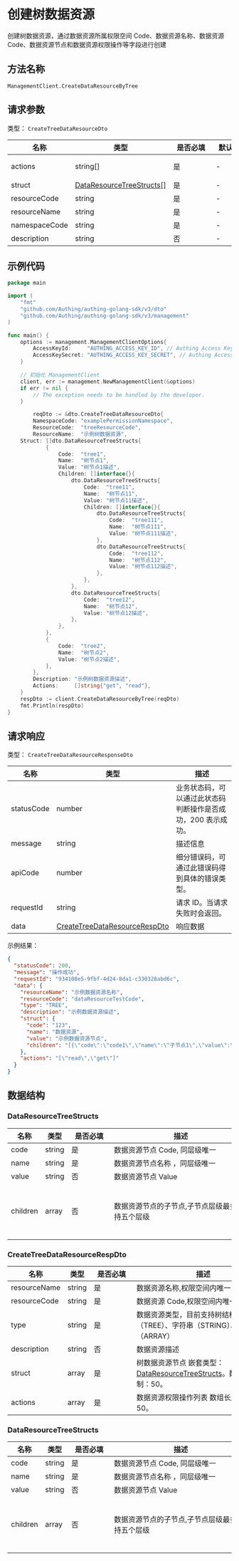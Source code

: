 # 创建树数据资源

<!--
  警告⚠️：
  不要直接修改该文档，
  https://github.com/Authing/authing-docs-factory
  使用该项目进行生成
-->

<LastUpdated />

创建树数据资源，通过数据资源所属权限空间 Code、数据资源名称、数据资源 Code、数据资源节点和数据资源权限操作等字段进行创建

## 方法名称

`ManagementClient.CreateDataResourceByTree`

## 请求参数

类型： `CreateTreeDataResourceDto`


| 名称 | 类型 | <div style="width:80px">是否必填</div> | <div style="width:60px">默认值</div> | <div style="width:300px">描述</div> | <div style="width:200px">示例值</div> |
| ---- | ---- | ---- | ---- | ---- | ---- |
| actions | string[] | 是 | - | 数据资源权限操作列表 数组长度限制：50。 | `["read","get"]` |
| struct | <a href="#DataResourceTreeStructs">DataResourceTreeStructs[]</a> | 是 | - | 树数据资源节点 数组长度限制：50。 |  |
| resourceCode | string | 是 | - | 数据资源 Code,权限空间内唯一  | `dataResourceTestCode` |
| resourceName | string | 是 | - | 数据资源名称,权限空间内唯一  | `示例数据资源名称` |
| namespaceCode | string | 是 | - | 数据策略所在的权限空间 Code  | `code1` |
| description | string | 否 | - | 数据资源描述  | `示例数据资源描述` |




## 示例代码

```go
package main

import (
	"fmt"
	"github.com/Authing/authing-golang-sdk/v3/dto"
	"github.com/Authing/authing-golang-sdk/v3/management"
)

func main() {
	options := management.ManagementClientOptions{
		AccessKeyId:     "AUTHING_ACCESS_KEY_ID", // Authing Access Key ID
		AccessKeySecret: "AUTHING_ACCESS_KEY_SECRET", // Authing Access Key Secret
	}
	
	// 初始化 ManagementClient
	client, err := management.NewManagementClient(&options)
	if err != nil {
		// The exception needs to be handled by the developer.
	}

		reqDto := &dto.CreateTreeDataResourceDto{
		NamespaceCode: "examplePermissionNamespace",
		ResourceCode:  "treeResourceCode",
		ResourceName:  "示例树数据资源",
	Struct: []dto.DataResourceTreeStructs{
			{
				Code:  "tree1",
				Name:  "树节点1",
				Value: "树节点1描述",
				Children: []interface{}{
					dto.DataResourceTreeStructs{
						Code:  "tree11",
						Name:  "树节点11",
						Value: "树节点11描述",
						Children: []interface{}{
							dto.DataResourceTreeStructs{
								Code:  "tree111",
								Name:  "树节点111",
								Value: "树节点111描述",
							},
							dto.DataResourceTreeStructs{
								Code:  "tree112",
								Name:  "树节点112",
								Value: "树节点112描述",
							},
						},
					},
					dto.DataResourceTreeStructs{
						Code:  "tree12",
						Name:  "树节点12",
						Value: "树节点12描述",
					},
				},
			},
			{
				Code:  "tree2",
				Name:  "树节点2",
				Value: "树节点2描述",
			},
		},
		Description: "示例树数据资源描述",
		Actions:     []string{"get", "read"},
	}
	respDto := client.CreateDataResourceByTree(reqDto)
	fmt.Println(respDto)
}
```




## 请求响应

类型： `CreateTreeDataResourceResponseDto`

| 名称 | 类型 | 描述 |
| ---- | ---- | ---- |
| statusCode | number | 业务状态码，可以通过此状态码判断操作是否成功，200 表示成功。 |
| message | string | 描述信息 |
| apiCode | number | 细分错误码，可通过此错误码得到具体的错误类型。 |
| requestId | string | 请求 ID。当请求失败时会返回。 |
| data | <a href="#CreateTreeDataResourceRespDto">CreateTreeDataResourceRespDto</a> | 响应数据 |



示例结果：

```json
{
  "statusCode": 200,
  "message": "操作成功",
  "requestId": "934108e5-9fbf-4d24-8da1-c330328abd6c",
  "data": {
    "resourceName": "示例数据资源名称",
    "resourceCode": "dataResourceTestCode",
    "type": "TREE",
    "description": "示例数据资源描述",
    "struct": {
      "code": "123",
      "name": "数据资源",
      "value": "示例数据资源节点",
      "children": "[{\"code\":\"code1\",\"name\":\"子节点1\",\"value\":\"子节点值\",\"children\":[{\"code\":\"code2\",\"name\":\"子节点2\",\"value\":\"子节点2值\"}]}]"
    },
    "actions": "[\"read\",\"get\"]"
  }
}
```

## 数据结构


### <a id="DataResourceTreeStructs"></a> DataResourceTreeStructs

| 名称 | 类型 | <div style="width:80px">是否必填</div> | <div style="width:300px">描述</div> | <div style="width:200px">示例值</div> |
| ---- |  ---- | ---- | ---- | ---- |
| code | string | 是 | 数据资源节点 Code, 同层级唯一   |  `123` |
| name | string | 是 | 数据资源节点名称 ，同层级唯一   |  `数据资源` |
| value | string | 否 | 数据资源节点 Value   |  `示例数据资源节点` |
| children | array | 否 | 数据资源节点的子节点,子节点层级最多支持五个层级   |  `[{"code":"code1","name":"子节点1","value":"子节点值","children":[{"code":"code2","name":"子节点2","value":"子节点2值"}]}]` |


### <a id="CreateTreeDataResourceRespDto"></a> CreateTreeDataResourceRespDto

| 名称 | 类型 | <div style="width:80px">是否必填</div> | <div style="width:300px">描述</div> | <div style="width:200px">示例值</div> |
| ---- |  ---- | ---- | ---- | ---- |
| resourceName | string | 是 | 数据资源名称,权限空间内唯一   |  `示例数据资源名称` |
| resourceCode | string | 是 | 数据资源 Code,权限空间内唯一   |  `dataResourceTestCode` |
| type | string | 是 | 数据资源类型，目前支持树结构（TREE）、字符串（STRING）、数组（ARRAY）   | TREE |
| description | string | 否 | 数据资源描述   |  `示例数据资源描述` |
| struct | array | 是 | 树数据资源节点 嵌套类型：<a href="#DataResourceTreeStructs">DataResourceTreeStructs</a>。数组长度限制：50。  |  |
| actions | array | 是 | 数据资源权限操作列表 数组长度限制：50。  |  `["read","get"]` |


### <a id="DataResourceTreeStructs"></a> DataResourceTreeStructs

| 名称 | 类型 | <div style="width:80px">是否必填</div> | <div style="width:300px">描述</div> | <div style="width:200px">示例值</div> |
| ---- |  ---- | ---- | ---- | ---- |
| code | string | 是 | 数据资源节点 Code, 同层级唯一   |  `123` |
| name | string | 是 | 数据资源节点名称 ，同层级唯一   |  `数据资源` |
| value | string | 否 | 数据资源节点 Value   |  `示例数据资源节点` |
| children | array | 否 | 数据资源节点的子节点,子节点层级最多支持五个层级   |  `[{"code":"code1","name":"子节点1","value":"子节点值","children":[{"code":"code2","name":"子节点2","value":"子节点2值"}]}]` |


